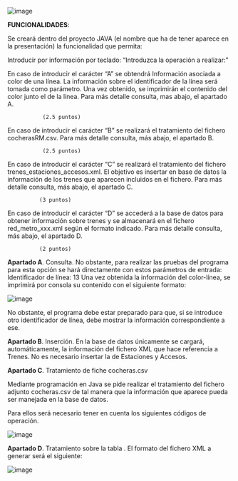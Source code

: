 

![image](https://github.com/user-attachments/assets/608ff41d-f42f-432d-a5f8-b12379c6b99c)

**FUNCIONALIDADES**:

Se creará dentro del proyecto JAVA (el nombre que ha de tener aparece en la presentación) la funcionalidad que permita:

Introducir por información por teclado: “Introduzca la operación a realizar:”

En caso de introducir el carácter “A” se obtendrá Información asociada a color de una línea. La información sobre el identificador de la línea será tomada como parámetro.
Una vez obtenido, se imprimirán el contenido del color junto el de la línea.
Para más detalle consulta, mas abajo, el apartado A.

               (2.5 puntos)
 
En caso de introducir el carácter “B” se realizará el tratamiento del fichero cocherasRM.csv.
Para más detalle consulta, más abajo, el apartado B.

               (2.5 puntos)
 
En caso de introducir el carácter “C” se realizará el tratamiento del fichero trenes_estaciones_accesos.xml. El objetivo es insertar en base de datos la información de los trenes que aparecen incluidos en el fichero.
Para más detalle consulta, más abajo, el apartado C.

              (3 puntos)
 
En caso de introducir el carácter “D” se accederá a la base de datos para obtener información sobre trenes y se almacenará en el fichero red_metro_xxx.xml según el formato indicado.
Para más detalle consulta, más abajo, el apartado D.

              (2 puntos)
 

 

**Apartado A**. Consulta.
No obstante, para realizar las pruebas del programa para esta opción se hará directamente con estos parámetros de entrada:
Identificador de línea: 13
Una vez obtenida la información del color-línea, se imprimirá por consola su contenido con el siguiente formato:
 
![image](https://github.com/user-attachments/assets/2c62b918-2a1c-46fd-939a-dbf7956eb773)

 
No obstante, el programa debe estar preparado para que, si se introduce otro identificador de línea, debe mostrar la información correspondiente a ese. 


**Apartado B**. Inserción.
En la base de datos únicamente se cargará, automáticamente, la información del fichero XML que hace referencia a Trenes.
No es necesario insertar la de Estaciones y Accesos.

 

**Apartado C**. Tratamiento de fiche cocheras.csv
 

Mediante programación en Java se pide realizar el tratamiento del fichero adjunto cocheras.csv de tal manera que la información que aparece pueda ser manejada en la base de datos.

Para ellos será necesario tener en cuenta los siguientes códigos de operación.

 ![image](https://github.com/user-attachments/assets/db294ced-8277-4592-b509-8bfdfe76d294)

 


**Apartado D**. Tratamiento sobre la tabla .
 El formato del fichero XML a generar será el siguiente:

 ![image](https://github.com/user-attachments/assets/da671eba-49c3-4964-8de7-852dc9ac4001)


